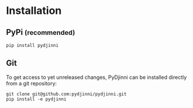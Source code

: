 # Installation

## PyPi <small>(recommended)</small>

```shell
pip install pydjinni
```

## Git

To get access to yet unreleased changes, PyDjinni can be installed directly from a git repository:

```shell
git clone git@github.com:pydjinni/pydjinni.git
pip install -e pydjinni
```
